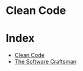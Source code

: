 # Clean Code

# Index 

* [Clean Code](https://github.com/andresmontoyab/Clean-Code/blob/master/Clean%20Code)	
* [The Software Craftsman](https://github.com/andresmontoyab/software-craftsman/blob/master/Clean%20Code)	

